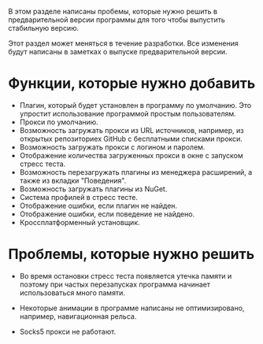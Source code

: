 В этом разделе написаны пробемы, которые нужно решить в предварительной версии программы для того чтобы выпустить стабильную версию.

Этот раздел может меняться в течение разработки. Все изменения будут написаны в заметках о выпуске предварительной версии.

# Функции, которые нужно добавить

- Плагин, который будет установлен в программу по умолчанию. Это упростит использование программой простым пользователям.
- Прокси по умолчанию.
- Возможность загружать прокси из URL источников, например, из открытых репозиториех GitHub с бесплатными списками прокси.
- Возможность загружать прокси с логином и паролем.
- Отображение количества загруженных прокси в окне с запуском стресс теста.
- Возможность перезагружать плагины из менеджера расширений, а также из вкладки "Поведения".
- Возможность загружать плагины из NuGet.
- Система профилей в стресс тесте.
- Отображение ошибки, если плагин не найден.
- Отображение ошибки, если поведение не найдено.
- Кроссплатформенный установщик.



# Проблемы, которые нужно решить

- Во время остановки стресс теста появляется утечка памяти и поэтому при частых перезапусках программа начинает использоваться много памяти.

- Некоторые анимации в программе написаны не оптимизировано, например, навигационная рельса.
- Socks5 прокси не работают.


